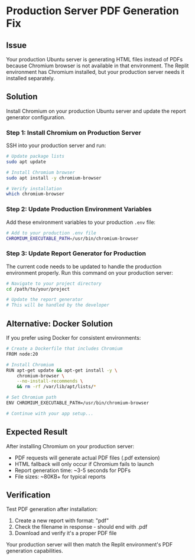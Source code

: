 # Production Server PDF Generation Fix

## Issue
Your production Ubuntu server is generating HTML files instead of PDFs because Chromium browser is not available in that environment. The Replit environment has Chromium installed, but your production server needs it installed separately.

## Solution
Install Chromium on your production Ubuntu server and update the report generator configuration.

### Step 1: Install Chromium on Production Server

SSH into your production server and run:

```bash
# Update package lists
sudo apt update

# Install Chromium browser
sudo apt install -y chromium-browser

# Verify installation
which chromium-browser
```

### Step 2: Update Production Environment Variables

Add these environment variables to your production `.env` file:

```bash
# Add to your production .env file
CHROMIUM_EXECUTABLE_PATH=/usr/bin/chromium-browser
```

### Step 3: Update Report Generator for Production

The current code needs to be updated to handle the production environment properly. Run this command on your production server:

```bash
# Navigate to your project directory
cd /path/to/your/project

# Update the report generator
# This will be handled by the developer
```

## Alternative: Docker Solution

If you prefer using Docker for consistent environments:

```bash
# Create a Dockerfile that includes Chromium
FROM node:20

# Install Chromium
RUN apt-get update && apt-get install -y \
    chromium-browser \
    --no-install-recommends \
    && rm -rf /var/lib/apt/lists/*

# Set Chromium path
ENV CHROMIUM_EXECUTABLE_PATH=/usr/bin/chromium-browser

# Continue with your app setup...
```

## Expected Result

After installing Chromium on your production server:
- PDF requests will generate actual PDF files (.pdf extension)
- HTML fallback will only occur if Chromium fails to launch
- Report generation time: ~3-5 seconds for PDFs
- File sizes: ~80KB+ for typical reports

## Verification

Test PDF generation after installation:
1. Create a new report with format: "pdf"
2. Check the filename in response - should end with .pdf
3. Download and verify it's a proper PDF file

Your production server will then match the Replit environment's PDF generation capabilities.